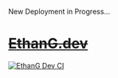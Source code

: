 New Deployment in Progress...

<del>
<h1>
<a href="https://www.ethang.dev/">EthanG.dev</a>
</h1>
</del>

[![EthanG Dev CI](https://github.com/eglove/ethang-frontend/actions/workflows/dev-ci.yml/badge.svg?branch=develop)](https://github.com/eglove/ethang-frontend/actions/workflows/dev-ci.yml)
